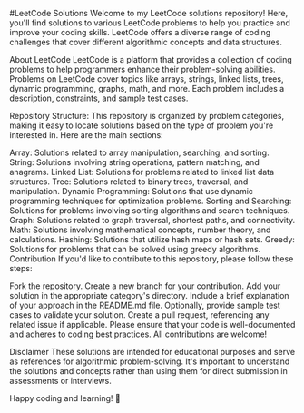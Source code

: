 #LeetCode Solutions
Welcome to my LeetCode solutions repository! Here, you'll find solutions to various LeetCode problems to help you practice and improve your coding skills. LeetCode offers a diverse range of coding challenges that cover different algorithmic concepts and data structures.

About LeetCode
LeetCode is a platform that provides a collection of coding problems to help programmers enhance their problem-solving abilities. Problems on LeetCode cover topics like arrays, strings, linked lists, trees, dynamic programming, graphs, math, and more. Each problem includes a description, constraints, and sample test cases.

Repository Structure:
This repository is organized by problem categories, making it easy to locate solutions based on the type of problem you're interested in. Here are the main sections:

Array: Solutions related to array manipulation, searching, and sorting.
String: Solutions involving string operations, pattern matching, and anagrams.
Linked List: Solutions for problems related to linked list data structures.
Tree: Solutions related to binary trees, traversal, and manipulation.
Dynamic Programming: Solutions that use dynamic programming techniques for optimization problems.
Sorting and Searching: Solutions for problems involving sorting algorithms and search techniques.
Graph: Solutions related to graph traversal, shortest paths, and connectivity.
Math: Solutions involving mathematical concepts, number theory, and calculations.
Hashing: Solutions that utilize hash maps or hash sets.
Greedy: Solutions for problems that can be solved using greedy algorithms.
Contribution
If you'd like to contribute to this repository, please follow these steps:

Fork the repository.
Create a new branch for your contribution.
Add your solution in the appropriate category's directory.
Include a brief explanation of your approach in the README.md file.
Optionally, provide sample test cases to validate your solution.
Create a pull request, referencing any related issue if applicable.
Please ensure that your code is well-documented and adheres to coding best practices. All contributions are welcome!

Disclaimer
These solutions are intended for educational purposes and serve as references for algorithmic problem-solving. It's important to understand the solutions and concepts rather than using them for direct submission in assessments or interviews.



Happy coding and learning! 🌟

